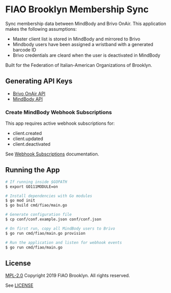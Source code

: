 # FIAO Brooklyn Membership Sync

Sync membership data between MindBody and Brivo OnAir. This application makes the following assumptions:

+ Master client list is stored in MindBody and mirrored to Brivo
+ Mindbody users have been assigned a wristband with a generated barcode ID
+ Brivo credentials are cleard when the user is deactivated in MindBody

Built for the Federation of Italian-American Organizations of Brooklyn. 

## Generating API Keys

+ [Brivo OnAir API](https://developer.brivo.com/)
+ [MindBody API](https://developers.mindbodyonline.com/)

### Create MindBody Webhook Subscriptions

This app requires active webhook subscriptions for:

+ client.created
+ client.updated
+ client.deactivated

See [Webhook Subscriptions](https://developers.mindbodyonline.com/WebhooksDocumentation#subscriptions) documentation.

## Running the App

```sh
# If running inside $GOPATH
$ export GO111MODULE=on
```

```sh
# Install dependencies with Go modules
$ go mod init
$ go build cmd/fiao/main.go
```

```sh
# Generate configuration file
$ cp conf/conf.example.json conf/conf.json
```

```sh
# On first run, copy all MindBody users to Brivo
$ go run cmd/fiao/main.go provision
```

```sh
# Run the application and listen for webhook events
$ go run cmd/fiao/main.go
```

## License
[MPL-2.0](https://www.mozilla.org/en-US/MPL/2.0/) Copyright 2019 FIAO Brooklyn. All rights reserved.

See [LICENSE](LICENSE)